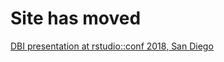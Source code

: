 # Site has moved

[DBI presentation at rstudio::conf 2018, San Diego](https://krlmlr.github.io/dbi-slides/2018-02-san-diego-rstudio-conf)
